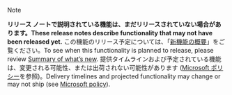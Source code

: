  > [!NOTE]
 >  <span data-ttu-id="d6372-101">**リリース ノートで説明されている機能は、まだリリースされていない場合があります。**</span><span class="sxs-lookup"><span data-stu-id="d6372-101">**These release notes describe functionality that may not have been released yet.**</span></span>
<span data-ttu-id="d6372-102">この機能のリリース予定については、「[新機能の概要](/business-applications-release-notes/April18/dynamics365-business-central/whats-new-business-central)」をご覧ください。</span><span class="sxs-lookup"><span data-stu-id="d6372-102">To see when this functionality is planned to release, please review [Summary of what’s new](/business-applications-release-notes/April18/dynamics365-business-central/whats-new-business-central).</span></span> <span data-ttu-id="d6372-103">提供タイムラインおよび予定されている機能は、変更される可能性、または出荷されない可能性があります ([Microsoft ポリシー](https://go.microsoft.com/fwlink/p/?linkid=2007332)を参照)。</span><span class="sxs-lookup"><span data-stu-id="d6372-103">Delivery timelines and projected functionality may change or may not ship (see [Microsoft policy](https://go.microsoft.com/fwlink/p/?linkid=2007332)).</span></span> 
